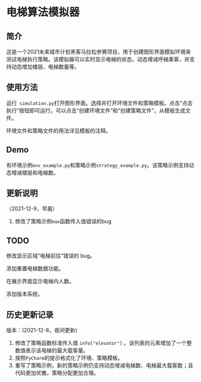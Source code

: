 # 电梯算法模拟器

## 简介

这是一个2021未来城市计划黑客马拉松参赛项目，用于创建图形界面模拟环境来测试电梯执行策略。该模拟器可以实时显示电梯的状态，动态增减呼梯乘客，并支持动态增加楼层、电梯数量等。

## 使用方法

运行` simulation.py`打开图形界面。选择并打开环境文件和策略模板。点击“点击执行”按钮即可运行。可以点击“创建环境文件”和“创建策略文件”，从模板生成文件。

环境文件和策略文件的用法详见模板的注释。

## Demo

有环境示例`env_example.py`和策略示例`strategy_example.py`。该策略示例支持动态增减楼层和电梯数。

## 更新说明

（2021-12-9，早晨）

1. 修改了策略示例`max`函数传入值错误的bug

## TODO

修改显示区域“电梯前往”错误的 bug。

添加重置电梯数据功能。

在展示界面显示电梯内人数。

添加版本系统。

## 历史更新记录

版本：(2021-12-8，夜间更新)

1. 修改了策略函数标准传入值 `info["elevator"]` 。该列表的元素增加了一个整数值表示该电梯的最大载客量。
2. 按照`PyCharm`的提示格式化了环境、策略模板。
3. 重写了策略示例，新的策略示例仍支持动态增减电梯数、电梯最大载客数；且代码更加优雅，策略分配更加合理。
